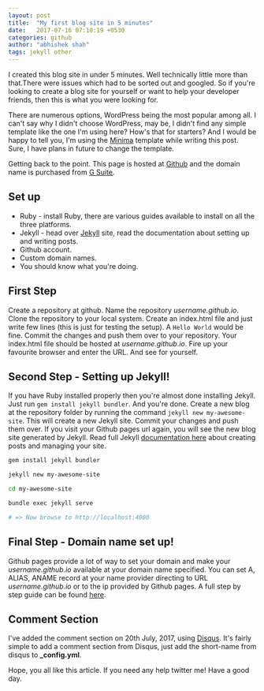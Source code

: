 ```yaml
---
layout: post
title:  "My first blog site in 5 minutes"
date:   2017-07-16 07:10:19 +0530
categories: github
author: "abhishek shah"
tags: jekyll other
---
```


I created this blog site in under 5 minutes. Well technically little more than that.There were issues which had to be sorted out and googled. So if you're looking to create a blog site for yourself or want to help your developer friends, then this is what you were looking for.

There are numerous options, WordPress being the most popular among all. I can't say why I didn't choose WordPress, may be, I didn't find any simple template like the one I'm using here? How's that for starters? And I would be happy to tell you, I'm using the [Minima](https://github.com/jekyll/minima) template while writing this post. Sure, I have plans in future to change the template.

Getting back to the point. This page is hosted at [Github](https://pages.github.com/) and the domain name is purchased from [G Suite](https://gsuite.google.com).

## Set up

 * Ruby - install Ruby, there are various guides available to install on all the three platforms.
 * Jekyll - head over [Jekyll](https://jekyllrb.com/) site, read the documentation about setting up and writing posts.
 * Github account.
 * Custom domain names.
 * You should know what you're doing.

## First Step

Create a repository at github. Name the repository *username.github.io*. Clone the repository to your local system.
Create an index.html file and just write few lines (this is just for testing the setup). A `Hello World` would be fine. Commit the changes and push them over to your repository.
Your index.html file should be hosted at *username.github.io*. Fire up your favourite browser and enter the URL. And see for yourself.

## Second Step - Setting up Jekyll!

If you have Ruby installed properly then you're almost done installing Jekyll.
Just run `gem install jekyll bundler`. And you're done.
Create a new blog at the repository folder by running the command `jekyll new my-awesome-site`. This will create a new Jekyll site. Commit your changes and push them over. If you visit your Github pages url again, you will see the new blog site generated by Jekyll.
Read full Jekyll [documentation here](https://jekyllrb.com/docs/home/) about creating posts and managing your site.

```bash
gem install jekyll bundler

jekyll new my-awesome-site

cd my-awesome-site

bundle exec jekyll serve

# => Now browse to http://localhost:4000

```

## Final Step - Domain name set up!

Github pages provide a lot of way to set your domain and make your *username.github.io* available at your domain name specified. You can set A, ALIAS, ANAME record at your name provider directing to URL *username.github.io* or to the ip provided by Github pages. A full step by step guide can be found [here](https://help.github.com/articles/using-a-custom-domain-with-github-pages/).


## Comment Section

I've added the comment section on 20th July, 2017, using [Disqus](https://disqus.com/). It's fairly simple to add a comment section from Disqus, just add the short-name from disqus to **_config.yml**.

Hope, you all like this article. If you need any help twitter me!
Have a good day.
